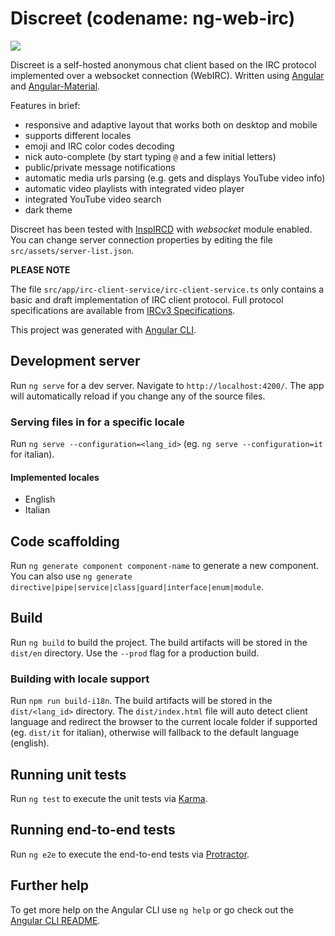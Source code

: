 # Discreet (codename: ng-web-irc)

<img src="https://github.com/genielabs/discreet/raw/master/src/assets/discreet-irc.jpg" />

Discreet is a self-hosted anonymous chat client based on the IRC protocol implemented over a websocket connection (WebIRC).
Written using [Angular](https://angular.io/) and [Angular-Material](https://material.angular.io/).

Features in brief:
- responsive and adaptive layout that works both on desktop and mobile
- supports different locales
- emoji and IRC color codes decoding
- nick auto-complete (by start typing `@` and a few initial letters) 
- public/private message notifications
- automatic media urls parsing (e.g. gets and displays YouTube video info)
- automatic video playlists with integrated video player
- integrated YouTube video search
- dark theme

Discreet has been tested with [InspIRCD](https://github.com/inspircd/inspircd) with *websocket* module enabled.
You can change server connection properties by editing the file `src/assets/server-list.json`.

**PLEASE NOTE**

The file `src/app/irc-client-service/irc-client-service.ts` only contains a basic and draft implementation of IRC client protocol.
Full protocol specifications are available from [IRCv3 Specifications](https://ircv3.net/irc/). 

This project was generated with [Angular CLI](https://github.com/angular/angular-cli).

## Development server

Run `ng serve` for a dev server. Navigate to `http://localhost:4200/`. The app will automatically reload if you change any of the source files.

### Serving files in for a specific locale

Run `ng serve --configuration=<lang_id>` (eg. `ng serve --configuration=it` for italian).

#### Implemented locales

- English
- Italian

## Code scaffolding

Run `ng generate component component-name` to generate a new component. You can also use `ng generate directive|pipe|service|class|guard|interface|enum|module`.

## Build

Run `ng build` to build the project. The build artifacts will be stored in the `dist/en` directory. Use the `--prod` flag for a production build.

### Building with locale support

Run `npm run build-i18n`. The build artifacts will be stored in the `dist/<lang_id>` directory.
The `dist/index.html` file will auto detect client language and redirect the browser to the current
locale folder if supported (eg. `dist/it` for italian), otherwise will fallback to the default language (english).

## Running unit tests

Run `ng test` to execute the unit tests via [Karma](https://karma-runner.github.io).

## Running end-to-end tests

Run `ng e2e` to execute the end-to-end tests via [Protractor](http://www.protractortest.org/).

## Further help

To get more help on the Angular CLI use `ng help` or go check out the [Angular CLI README](https://github.com/angular/angular-cli/blob/master/README.md).
